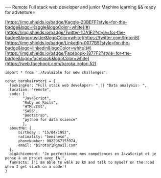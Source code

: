 <!--<h3 align="center">
![image](https://user-images.githubusercontent.com/6764957/87082196-3418a980-c25d-11ea-9987-0d9787d54100.png)
</h3> -->

--- Remote Full stack web developer and junior Machine learning && ready for adventure🔥 

[https://img.shields.io/badge/Kaggle-20BEFF?style=for-the-badge&logo=Kaggle&logoColor=white](#)
[https://img.shields.io/badge/Twitter-1DA1F2?style=for-the-badge&logo=twitter&logoColor=white](https://twitter.com/IrotoriB)
[https://img.shields.io/badge/LinkedIn-0077B5?style=for-the-badge&logo=linkedin&logoColor=white](#)
[https://img.shields.io/badge/Facebook-1877F2?style=for-the-badge&logo=facebook&logoColor=white](https://web.facebook.com/baroka.irotori.52)
```
import * from './Avalaible for new challenges';

const barokaIrotori = {
  lookingFor: "Full stack web developer✨ " || "Data analysis✨ ",
  location: "remote",
  code: [
        "JavaScript", 
        "Ruby on Rails", 
        "HTML/CSS", 
        "SASS", 
        "Bootstrap", 
        "python for data science"
        ],
  aboutMe: { 
      birthday : "15/04/1992",
      natinality: "beninese",
      phoneNumber: 0022967153974,
      email: "birotori@gmail.com"
  },
  bigAchivement: "Je perfectionne mes compétences en JavaScript et je pense à un projet avec IA.",
  funFacts: ['I am able to walk 10 km and talk to myself on the road when I get stuck on a code']
}

```
